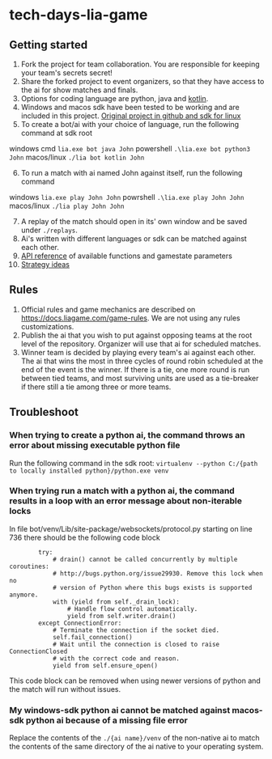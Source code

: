 # tech-days-lia-game

## Getting started

1. Fork the project for team collaboration. You are responsible for keeping your team's secrets secret!
2. Share the forked project to event organizers, so that they have access to the ai for show matches and finals.
3. Options for coding language are python, java and [kotlin](https://kotlinlang.org/).
4. Windows and macos sdk have been tested to be working and are included in this project. [Original project in github and sdk for linux](https://github.com/planet-lia/lia-SDK/releases/tag/v1.0.2)
5. To create a bot/ai with your choice of language, run the following command at sdk root

windows cmd `lia.exe bot java John`
powershell `.\lia.exe bot python3 John`
macos/linux `./lia bot kotlin John`

6. To run a match with ai named John against itself, run the following command

windows `lia.exe play John John`
powrshell `.\lia.exe play John John`
macos/linux `./lia play John John`

7. A replay of the match should open in its' own window and be saved under `./replays`.
8. Ai's written with different languages or sdk can be matched against each other.
9. [API reference](https://docs.liagame.com/api/) of available functions and gamestate parameters
10. [Strategy ideas](https://docs.liagame.com/strategy-ideas/)

## Rules

1. Official rules and game mechanics are described on https://docs.liagame.com/game-rules. We are not using any rules customizations.
2. Publish the ai that you wish to put against opposing teams at the root level of the repository. Organizer will use that ai for scheduled matches.
3. Winner team is decided by playing every team's ai against each other. The ai that wins the most in three cycles of round robin scheduled at the end of the event is the winner. If there is a tie, one more round is run between tied teams, and most surviving units are used as a tie-breaker if there still a tie among three or more teams.

## Troubleshoot

### When trying to create a python ai, the command throws an error about missing executable python file

Run the following command in the sdk root: `virtualenv --python C:/{path to locally installed python}/python.exe venv`

### When trying run a match with a python ai, the command results in a loop with an error message about non-iterable locks

In file bot/venv/Lib/site-package/websockets/protocol.py starting on line 736 there should be the following code block
```
        try:
            # drain() cannot be called concurrently by multiple coroutines:
            # http://bugs.python.org/issue29930. Remove this lock when no
            # version of Python where this bugs exists is supported anymore.
            with (yield from self._drain_lock):
                # Handle flow control automatically.
                yield from self.writer.drain()
        except ConnectionError:
            # Terminate the connection if the socket died.
            self.fail_connection()
            # Wait until the connection is closed to raise ConnectionClosed
            # with the correct code and reason.
            yield from self.ensure_open()
```

This code block can be removed when using newer versions of python and the match will run without issues.

### My windows-sdk python ai cannot be matched against macos-sdk python ai because of a missing file error

Replace the contents of the `./{ai name}/venv` of the non-native ai to match the contents of the same directory of the ai native to your operating system.
